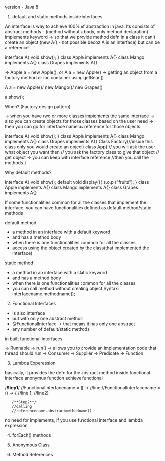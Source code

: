 version  - Java 8

1. default and static methods inside interfaces

An interface is way to achieve 100% of abstraction in java.
Its consists of abstract methods - (method without a body, only method declaration)
implements keyword -> so that we provide method defn in a class
it can't create an object (new A() - not possible becoz A is an interface)
but can be a reference

interface A{ void show(); }
class Apple implements A{}
class Mango implements A{}
class Grapes implements A{}

-> Apple a = new Apple(); or  A a = new Apple()
-> getting an object from a factory method or ioc container using getBean()

A a = new Apple()/ new Mango()/ new Grapes()

a.show();

When? (Factory design pattern)

-> when you have  two or more classes implements the same interface
-> also you can create objects for those classes based on the user need
-> then you can go for interface name as reference  for those objects

interface A{ void show(); }
class Apple implements A{}
class Mango implements A{}
class Grapes implements A{}
Class Factory{//inside this class only you would create an object}
class App{
// you will ask the user what object you want then
// you ask the factory class to give that object
// get object -> you can keep with interface reference
//then you call the methods
}

Why default methods?

interface A{ void show(); default void display(){ s.o.p ("fruits"); }
class Apple implements A{}
class Mango implements A{}
class Grapes implements A{}

If some functionalities common for all the classes that implement the interface,
you can have functionalities defined as default method/static methods


default method

- a method in an interface with a default keyword 
- and has a method body
- when there is one functionalities common for all the classes 
- access using the object created by the class(that implemented the interface)

static method
- a method in an interface with a static keyword 
- and has a method body
- when there is one functionalities common for all the classes 
- you can call method without creating object
Syntax: interfacename.methodname();

2. Functional Interfaces

- is also interface
- but with only one abstract method
- @FunctionalInterface -> that means it has only one abstract
- any number of default/static methods

in built functional interfaces

-> Runnable -> run() -> allows you to provide an implementation code that thread should run
-> Consumer
-> Suppiler
-> Predicate
-> Function

3. Lambda Experession

basically, it provides the defn for the abstract method inside functional interface
anonymus function
achieve functional 

 /**Step1**/
	   //FunctionalInterfacename <referencename> =  () ->  //line
	   //FunctionalInterfacename <reference name> = () -> { //line 1; //line2}
	   
	   /**Step2**/
	   //calling 
	   //referencename.abstractmethodname()

no need for implements, if you use functional interface and lambda expression

4. forEach() methods


5. Anonymous Class
6. Method References

